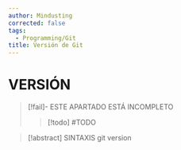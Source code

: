 ```yaml
---
author: Mindusting
corrected: false
tags:
  - Programming/Git
title: Versión de Git
---
```


# VERSIÓN

> [!fail]- ESTE APARTADO ESTÁ INCOMPLETO
> > [!todo] #TODO

> [!abstract] SINTAXIS
> git version
